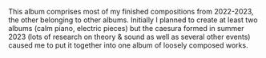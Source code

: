 This album comprises most of my finished compositions from 2022-2023, the other belonging to other albums. Initially I planned to create at least two albums (calm piano, electric pieces) but the caesura formed in summer 2023 (lots of research on theory & sound as well as several other events) caused me to put it together into one album of loosely composed works.
